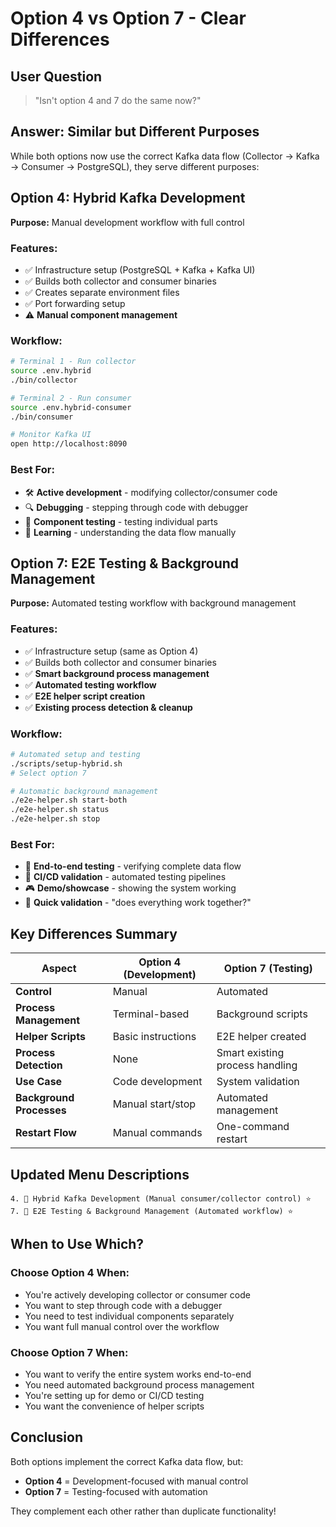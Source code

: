 # Option 4 vs Option 7 - Clear Differences

## User Question
> "Isn't option 4 and 7 do the same now?"

## Answer: Similar but Different Purposes

While both options now use the correct Kafka data flow (Collector → Kafka → Consumer → PostgreSQL), they serve different purposes:

## Option 4: Hybrid Kafka Development
**Purpose:** Manual development workflow with full control

### Features:
- ✅ Infrastructure setup (PostgreSQL + Kafka + Kafka UI)
- ✅ Builds both collector and consumer binaries
- ✅ Creates separate environment files
- ✅ Port forwarding setup
- ⚠️ **Manual component management**

### Workflow:
```bash
# Terminal 1 - Run collector
source .env.hybrid
./bin/collector

# Terminal 2 - Run consumer  
source .env.hybrid-consumer
./bin/consumer

# Monitor Kafka UI
open http://localhost:8090
```

### Best For:
- 🛠️ **Active development** - modifying collector/consumer code
- 🔍 **Debugging** - stepping through code with debugger
- 🎯 **Component testing** - testing individual parts
- 📝 **Learning** - understanding the data flow manually

## Option 7: E2E Testing & Background Management  
**Purpose:** Automated testing workflow with background management

### Features:
- ✅ Infrastructure setup (same as Option 4)
- ✅ Builds both collector and consumer binaries  
- ✅ **Smart background process management**
- ✅ **Automated testing workflow**
- ✅ **E2E helper script creation**
- ✅ **Existing process detection & cleanup**

### Workflow:
```bash
# Automated setup and testing
./scripts/setup-hybrid.sh
# Select option 7

# Automatic background management
./e2e-helper.sh start-both
./e2e-helper.sh status
./e2e-helper.sh stop
```

### Best For:
- 🧪 **End-to-end testing** - verifying complete data flow
- 🔄 **CI/CD validation** - automated testing pipelines
- 🎮 **Demo/showcase** - showing the system working
- 🚀 **Quick validation** - "does everything work together?"

## Key Differences Summary

| Aspect | Option 4 (Development) | Option 7 (Testing) |
|--------|----------------------|-------------------|
| **Control** | Manual | Automated |
| **Process Management** | Terminal-based | Background scripts |
| **Helper Scripts** | Basic instructions | E2E helper created |
| **Process Detection** | None | Smart existing process handling |
| **Use Case** | Code development | System validation |
| **Background Processes** | Manual start/stop | Automated management |
| **Restart Flow** | Manual commands | One-command restart |

## Updated Menu Descriptions

```
4. 🌉 Hybrid Kafka Development (Manual consumer/collector control) ⭐
7. 🧪 E2E Testing & Background Management (Automated workflow) ⭐
```

## When to Use Which?

### Choose Option 4 When:
- You're actively developing collector or consumer code
- You want to step through code with a debugger
- You need to test individual components separately
- You want full manual control over the workflow

### Choose Option 7 When:
- You want to verify the entire system works end-to-end
- You need automated background process management
- You're setting up for demo or CI/CD testing
- You want the convenience of helper scripts

## Conclusion

Both options implement the correct Kafka data flow, but:
- **Option 4** = Development-focused with manual control
- **Option 7** = Testing-focused with automation

They complement each other rather than duplicate functionality!

